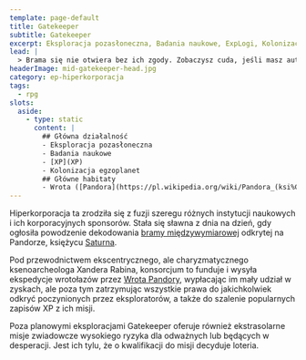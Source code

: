 ```yaml
---
template: page-default
title: Gatekeeper
subtitle: Gatekeeper
excerpt: Eksploracja pozasłoneczna, Badania naukowe, ExpLogi, Kolonizacja egzoplanet
lead: |
  > Brama się nie otwiera bez ich zgody. Zobaczysz cuda, jeśli masz autoryzację. Albo wrócisz jako paczka z nową nazwą pliku i brakującą pamięcią. Jedno i drugie kosztuje.
headerImage: mid-gatekeeper-head.jpg
category: ep-hiperkorporacja
tags:
  - rpg
slots:
  aside:
    - type: static
      content: |
        ## Główna działalność
        - Eksploracja pozasłoneczna
        - Badania naukowe
        - [XP](XP)
        - Kolonizacja egzoplanet
        ## Główne habitaty
        - Wrota ([Pandora](https://pl.wikipedia.org/wiki/Pandora_(ksi%C4%99%C5%BCyc)), księżyc [Saturna](#)), 
---
```

Hiperkorporacja ta zrodziła się z fuzji szeregu różnych instytucji naukowych i ich korporacyjnych sponsorów. Stała się sławna z dnia na dzień, gdy ogłosiła powodzenie dekodowania [bramy międzywymiarowej](#) odkrytej na Pandorze, księżycu [Saturna](#).

Pod przewodnictwem ekscentrycznego, ale charyzmatycznego ksenoarcheologa Xandera Rabina, konsorcjum to funduje i wysyła ekspedycje wrotołazów przez [Wrota Pandory](#), wypłacając im mały udział w zyskach, ale poza tym zatrzymując wszystkie prawa do jakichkolwiek odkryć poczynionych przez eksploratorów, a także do szalenie popularnych zapisów XP z ich misji.

Poza planowymi eksploracjami Gatekeeper oferuje również ekstrasolarne misje zwiadowcze wysokiego ryzyka dla odważnych lub będących w desperacji. Jest ich tylu, że o kwalifikacji do misji decyduje loteria.
